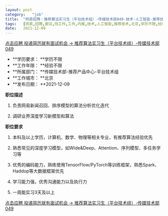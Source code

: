 ```yaml
---
layout:	post
category:	"job"
title:	"网易招聘：推荐算法实习生（平台技术组）-传媒技术部049-技术-人工智能-推荐技术-北京学历不限经验不限"
tags:	[网易,招聘,面试,找工作,工作,内推,技术,人工智能,推荐技术,北京,学历不限,经验不限]
date:	2021-12-09
---
```


[点击应聘 投递简历就有面试机会 ->  推荐算法实习生（平台技术组）-传媒技术部049](http://mobile.bole.netease.com/bole/boleDetail?id=29667&employeeId=346f03c3cda5f04c&key=all)



- **学历要求： **学历不限
- **工作年限： **经验不限
- **所属部门： **传媒技术部-推荐产品中心-平台技术组
- **工作城市： **北京
- **发布日期： **2021-12-09



**职位描述**

1. 负责网易新闻召回、排序模型的算法分析优化迭代

2. 调研业界深度学习新模型和算法





**职位要求**

1. 本科及以上学历，计算机、数学、物理等相关专业，有推荐算法经验优先

2. 熟悉常见的深度学习模型，如Wide&amp;Deep、Attention、序列模型、多任务学习等

3. 优秀的编码能力，熟练使用TensorFlow/PyTorch等训练框架，熟悉Spark、Haddop等大数据框架优先

4. 学习能力强，优秀沟通能力以及执行力

5. 一周能实习3天及以上



[点击应聘 投递简历就有面试机会 ->  推荐算法实习生（平台技术组）-传媒技术部049](http://mobile.bole.netease.com/bole/boleDetail?id=29667&employeeId=346f03c3cda5f04c&key=all)